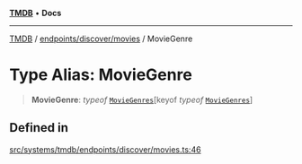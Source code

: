 [**TMDB**](../../../../README.md) • **Docs**

***

[TMDB](../../../../README.md) / [endpoints/discover/movies](../README.md) / MovieGenre

# Type Alias: MovieGenre

> **MovieGenre**: *typeof* [`MovieGenres`](../variables/MovieGenres.md)\[keyof *typeof* [`MovieGenres`](../variables/MovieGenres.md)\]

## Defined in

[src/systems/tmdb/endpoints/discover/movies.ts:46](https://github.com/Norviah/media-hub/blob/b0accce5c447ccf1a18696f3cb0baef1f5bd16be/src/systems/tmdb/endpoints/discover/movies.ts#L46)
